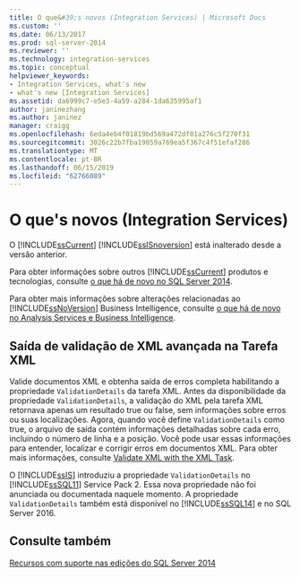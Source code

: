 ```yaml
---
title: O que&#39;s novos (Integration Services) | Microsoft Docs
ms.custom: ''
ms.date: 06/13/2017
ms.prod: sql-server-2014
ms.reviewer: ''
ms.technology: integration-services
ms.topic: conceptual
helpviewer_keywords:
- Integration Services, what's new
- what's new [Integration Services]
ms.assetid: da6999c7-e5e3-4a59-a284-1da635995af1
author: janinezhang
ms.author: janinez
manager: craigg
ms.openlocfilehash: 6eda4eb4f01819bd569a472df01a276c5f270f31
ms.sourcegitcommit: 3026c22b7fba19059a769ea5f367c4f51efaf286
ms.translationtype: MT
ms.contentlocale: pt-BR
ms.lasthandoff: 06/15/2019
ms.locfileid: "62766089"
---
```

# <a name="what39s-new-integration-services"></a>O que&#39;s novos (Integration Services)
  O [!INCLUDE[ssCurrent](../includes/sscurrent-md.md)] [!INCLUDE[ssISnoversion](../includes/ssisnoversion-md.md)] está inalterado desde a versão anterior.  
  
 Para obter informações sobre outros [!INCLUDE[ssCurrent](../includes/sscurrent-md.md)] produtos e tecnologias, consulte [o que há de novo no SQL Server 2014](../sql-server/what-s-new-in-sql-server-2016.md).  
  
 Para obter mais informações sobre alterações relacionadas ao [!INCLUDE[ssNoVersion](../includes/ssnoversion-md.md)] Business Intelligence, consulte [o que há de novo no Analysis Services e Business Intelligence](../analysis-services/what-s-new-in-analysis-services.md).  
  
##  <a name="ValidateXML"></a> Saída de validação de XML avançada na Tarefa XML  
 Valide documentos XML e obtenha saída de erros completa habilitando a propriedade `ValidationDetails` da tarefa XML. Antes da disponibilidade da propriedade `ValidationDetails`, a validação do XML pela tarefa XML retornava apenas um resultado true ou false, sem informações sobre erros ou suas localizações. Agora, quando você define `ValidationDetails` como true, o arquivo de saída contém informações detalhadas sobre cada erro, incluindo o número de linha e a posição. Você pode usar essas informações para entender, localizar e corrigir erros em documentos XML. Para obter mais informações, consulte [Validate XML with the XML Task](control-flow/xml-task.md).  
  
 O [!INCLUDE[ssIS](../includes/ssis-md.md)] introduziu a propriedade `ValidationDetails` no [!INCLUDE[ssSQL11](../includes/sssql11-md.md)] Service Pack 2. Essa nova propriedade não foi anunciada ou documentada naquele momento. A propriedade `ValidationDetails` também está disponível no [!INCLUDE[ssSQL14](../includes/sssql14-md.md)] e no SQL Server 2016.  
  
## <a name="see-also"></a>Consulte também  
 [Recursos com suporte nas edições do SQL Server 2014](../getting-started/features-supported-by-the-editions-of-sql-server-2014.md)  
  
  
